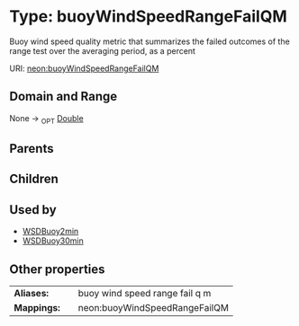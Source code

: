 
# Type: buoyWindSpeedRangeFailQM


Buoy wind speed quality metric that summarizes the failed outcomes of the range test over the averaging period, as a percent

URI: [neon:buoyWindSpeedRangeFailQM](https://data.neonscience.org/buoyWindSpeedRangeFailQM)


## Domain and Range

None ->  <sub>OPT</sub> [Double](types/Double.md)

## Parents


## Children


## Used by

 * [WSDBuoy2min](WSDBuoy2min.md)
 * [WSDBuoy30min](WSDBuoy30min.md)

## Other properties

|  |  |  |
| --- | --- | --- |
| **Aliases:** | | buoy wind speed range fail q m |
| **Mappings:** | | neon:buoyWindSpeedRangeFailQM |

